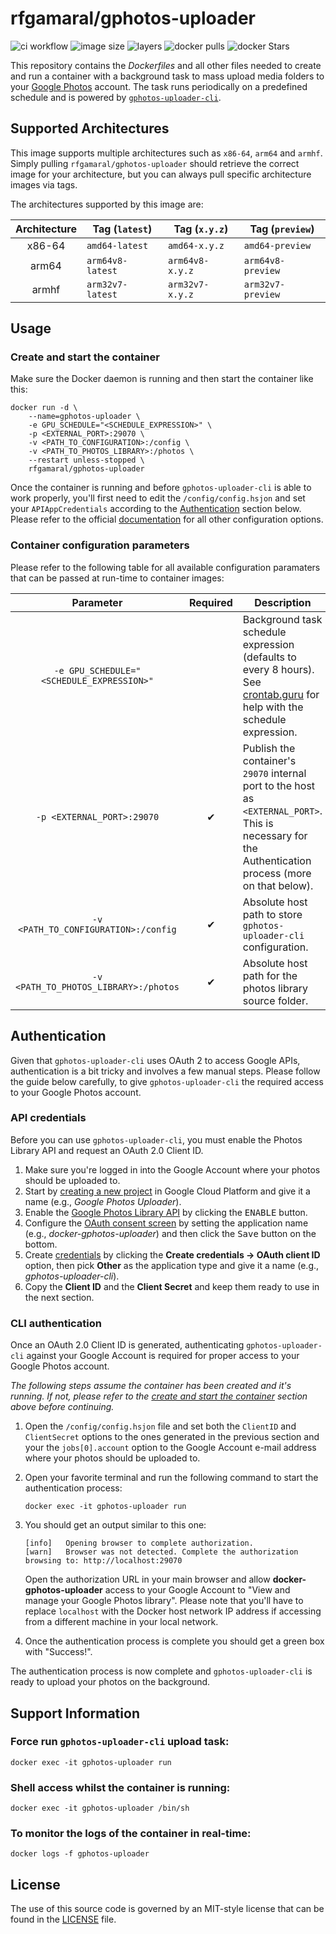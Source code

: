 # rfgamaral/gphotos-uploader

![ci workflow](https://github.com/rfgamaral/docker-gphotos-uploader/workflows/Docker%20Images%20CI/badge.svg)
![image size](https://img.shields.io/microbadger/image-size/rfgamaral/gphotos-uploader.svg)
![layers](https://img.shields.io/microbadger/layers/rfgamaral/gphotos-uploader.svg)
![docker pulls](https://img.shields.io/docker/pulls/rfgamaral/gphotos-uploader.svg)
![docker Stars](https://img.shields.io/docker/stars/rfgamaral/gphotos-uploader.svg)

This repository contains the _Dockerfiles_ and all other files needed to create and run a container with a background task to mass upload media folders to your [Google Photos](https://photos.google.com) account. The task runs periodically on a predefined schedule and is powered by [`gphotos-uploader-cli`](https://github.com/nmrshll/gphotos-uploader-cli).

## Supported Architectures

This image supports multiple architectures such as `x86-64`, `arm64` and `armhf`. Simply pulling `rfgamaral/gphotos-uploader` should retrieve the correct image for your architecture, but you can always pull specific architecture images via tags.

The architectures supported by this image are:

| Architecture | Tag (`latest`) | Tag (`x.y.z`) | Tag (`preview`) |
| :----: | --- | --- | --- |
| x86-64 | `amd64-latest` | `amd64-x.y.z` | `amd64-preview` |
| arm64 | `arm64v8-latest` | `arm64v8-x.y.z` | `arm64v8-preview` |
| armhf | `arm32v7-latest` | `arm32v7-x.y.z` | `arm32v7-preview` |

## Usage

### Create and start the container

Make sure the Docker daemon is running and then start the container like this:

```
docker run -d \
    --name=gphotos-uploader \
    -e GPU_SCHEDULE="<SCHEDULE_EXPRESSION>" \
    -p <EXTERNAL_PORT>:29070 \
    -v <PATH_TO_CONFIGURATION>:/config \
    -v <PATH_TO_PHOTOS_LIBRARY>:/photos \
    --restart unless-stopped \
    rfgamaral/gphotos-uploader
```

Once the container is running and before `gphotos-uploader-cli` is able to work properly, you'll first need to edit the `/config/config.hsjon` and set your `APIAppCredentials` according to the [Authentication](#authentication) section below. Please refer to the official [documentation](https://github.com/nmrshll/gphotos-uploader-cli/blob/master/.docs/configuration.md) for all other configuration options.

### Container configuration parameters

Please refer to the following table for all available configuration paramaters that can be passed at run-time to container images:

| Parameter | Required | Description |
| :----: | --- | --- |
| `-e GPU_SCHEDULE="<SCHEDULE_EXPRESSION>"` | | Background task schedule expression (defaults to every 8 hours).<br>See [crontab.guru](https://crontab.guru/) for help with the schedule expression. |
| `-p <EXTERNAL_PORT>:29070` | <div align="center">✔</div> | Publish the container's `29070` internal port to the host as `<EXTERNAL_PORT>`.<br>This is necessary for the Authentication process (more on that below). |
| `-v <PATH_TO_CONFIGURATION>:/config` | <div align="center">✔</div> | Absolute host path to store `gphotos-uploader-cli` configuration. |
| `-v <PATH_TO_PHOTOS_LIBRARY>:/photos` | <div align="center">✔</div> | Absolute host path for the photos library source folder. |

## Authentication

Given that `gphotos-uploader-cli` uses OAuth 2 to access Google APIs, authentication is a bit tricky and involves a few manual steps. Please follow the guide below carefully, to give `gphotos-uploader-cli` the required access to your Google Photos account.

### API credentials

Before you can use `gphotos-uploader-cli`, you must enable the Photos Library API and request an OAuth 2.0 Client ID.

1. Make sure you're logged in into the Google Account where your photos should be uploaded to.
2. Start by [creating a new project](https://console.cloud.google.com/projectcreate) in Google Cloud Platform and give it a name (e.g., _Google Photos Uploader_).
3. Enable the [Google Photos Library API](https://console.cloud.google.com/apis/library/photoslibrary.googleapis.com) by clicking the <kbd>ENABLE</kbd> button.
4. Configure the [OAuth consent screen](https://console.cloud.google.com/apis/credentials/consent) by setting the application name (e.g., _docker-gphotos-uploader_) and then click the <kbd>Save</kbd> button on the bottom.
5. Create [credentials](https://console.cloud.google.com/apis/credentials) by clicking the **Create credentials → OAuth client ID** option, then pick **Other** as the application type and give it a name (e.g., _gphotos-uploader-cli_).
6. Copy the **Client ID** and the **Client Secret** and keep them ready to use in the next section.

### CLI authentication

Once an OAuth 2.0 Client ID is generated, authenticating `gphotos-uploader-cli` against your Google Account is required for proper access to your Google Photos account.

_The following steps assume the container has been created and it's running. If not, please refer to the [create and start the container](#create-and-start-the-container) section above before continuing._

1. Open the `/config/config.hsjon` file and set both the `ClientID` and `ClientSecret` options to the ones generated in the previous section and your the `jobs[0].account` option to the Google Account e-mail address where your photos should be uploaded to.
2. Open your favorite terminal and run the following command to start the authentication process:

    ```
    docker exec -it gphotos-uploader run
    ```

3. You should get an output similar to this one:

    ```
    [info]   Opening browser to complete authorization.
    [warn]   Browser was not detected. Complete the authorization browsing to: http://localhost:29070
    ```

    Open the authorization URL in your main browser and allow **docker-gphotos-uploader** access to your Google Account to "View and manage your Google Photos library". Please note that you'll have to replace `localhost` with the Docker host network IP address if accessing from a different machine in your local network.

4. Once the authentication process is complete you should get a green box with "Success!".

The authentication process is now complete and `gphotos-uploader-cli` is ready to upload your photos on the background.

## Support Information

### Force run `gphotos-uploader-cli` upload task:

```
docker exec -it gphotos-uploader run
```

### Shell access whilst the container is running:

```
docker exec -it gphotos-uploader /bin/sh
```

### To monitor the logs of the container in real-time:

```
docker logs -f gphotos-uploader
```

## License

The use of this source code is governed by an MIT-style license that can be found in the [LICENSE](LICENSE) file.
